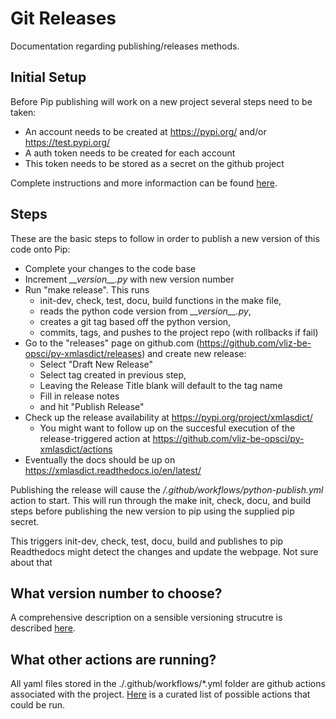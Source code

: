 # Git Releases
Documentation regarding publishing/releases methods.

## Initial Setup
Before Pip publishing will work on a new project several steps need to be taken:
  - An account needs to be created at https://pypi.org/ and/or https://test.pypi.org/
  - A auth token needs to be created for each account
  - This token needs to be stored as a secret on the github project

Complete instructions and more informaction can be found [here](https://docs.github.com/en/actions/automating-builds-and-tests/building-and-testing-python#publishing-to-package-registries).


## Steps
These are the basic steps to follow in order to publish a new version of this code onto Pip:

 - Complete your changes to the code base
 - Increment _\_\_version\_\_.py_ with new version number
 - Run "make release". This runs
    - init-dev, check, test, docu, build functions in the make file,
    - reads the python code version from _\_\_version\_\_.py_,
    - creates a git tag based off the python version,
    - commits, tags, and pushes to the project repo (with rollbacks if fail)
 - Go to the "releases" page on github.com (https://github.com/vliz-be-opsci/py-xmlasdict/releases) and create new release:
    - Select "Draft New Release" 
    - Select tag created in previous step, 
    - Leaving the Release Title blank will default to the tag name
    - Fill in release notes 
    - and hit "Publish Release"
  - Check up the release availability at https://pypi.org/project/xmlasdict/
    - You might want to follow up on the succesful execution of the release-triggered action at https://github.com/vliz-be-opsci/py-xmlasdict/actions
  - Eventually the docs should be up on https://xmlasdict.readthedocs.io/en/latest/

Publishing the release will cause the _/.github/workflows/python-publish.yml_ action to start. This will run through the make init, check, docu, and build steps before publishing the new version to pip using the supplied pip secret.

This triggers init-dev, check, test, docu, build and publishes to pip
Readthedocs might detect the changes and update the webpage. Not sure about that

## What version number to choose?
A comprehensive description on a sensible versioning strucutre is described [here](https://semver.org/). 

## What other actions are running?
All yaml files stored in the ./.github/workflows/*.yml folder are github actions associated with the project. [Here](https://github.com/sdras/awesome-actions) is a curated list of possible actions that could be run.
